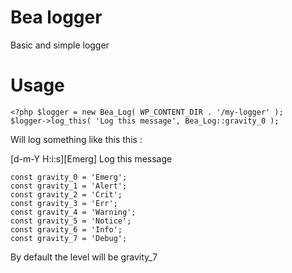 # Bea logger
Basic and simple logger

# Usage


    <?php $logger = new Bea_Log( WP_CONTENT_DIR . '/my-logger' );
    $logger->log_this( 'Log this message', Bea_Log::gravity_0 );

Will log something like this this :

[d-m-Y H:i:s][Emerg] Log this message


	const gravity_0 = 'Emerg';
	const gravity_1 = 'Alert';
	const gravity_2 = 'Crit';
	const gravity_3 = 'Err';
	const gravity_4 = 'Warning';
	const gravity_5 = 'Notice';
	const gravity_6 = 'Info';
	const gravity_7 = 'Debug';
	
By default the level will be gravity_7
